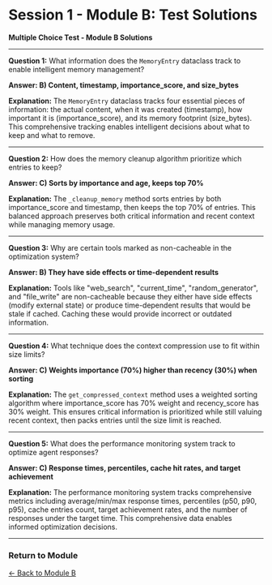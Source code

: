 # Session 1 - Module B: Test Solutions

**Multiple Choice Test - Module B Solutions**

---

**Question 1:** What information does the `MemoryEntry` dataclass track to enable intelligent memory management?

**Answer: B) Content, timestamp, importance_score, and size_bytes**

**Explanation:** The `MemoryEntry` dataclass tracks four essential pieces of information: the actual content, when it was created (timestamp), how important it is (importance_score), and its memory footprint (size_bytes). This comprehensive tracking enables intelligent decisions about what to keep and what to remove.

---

**Question 2:** How does the memory cleanup algorithm prioritize which entries to keep?

**Answer: C) Sorts by importance and age, keeps top 70%**

**Explanation:** The `_cleanup_memory` method sorts entries by both importance_score and timestamp, then keeps the top 70% of entries. This balanced approach preserves both critical information and recent context while managing memory usage.

---

**Question 3:** Why are certain tools marked as non-cacheable in the optimization system?

**Answer: B) They have side effects or time-dependent results**

**Explanation:** Tools like "web_search", "current_time", "random_generator", and "file_write" are non-cacheable because they either have side effects (modify external state) or produce time-dependent results that would be stale if cached. Caching these would provide incorrect or outdated information.

---

**Question 4:** What technique does the context compression use to fit within size limits?

**Answer: C) Weights importance (70%) higher than recency (30%) when sorting**

**Explanation:** The `get_compressed_context` method uses a weighted sorting algorithm where importance_score has 70% weight and recency_score has 30% weight. This ensures critical information is prioritized while still valuing recent context, then packs entries until the size limit is reached.

---

**Question 5:** What does the performance monitoring system track to optimize agent responses?

**Answer: C) Response times, percentiles, cache hit rates, and target achievement**

**Explanation:** The performance monitoring system tracks comprehensive metrics including average/min/max response times, percentiles (p50, p90, p95), cache entries count, target achievement rates, and the number of responses under the target time. This comprehensive data enables informed optimization decisions.

---

### Return to Module
[← Back to Module B](Session1_ModuleB_Performance_Optimization.md)